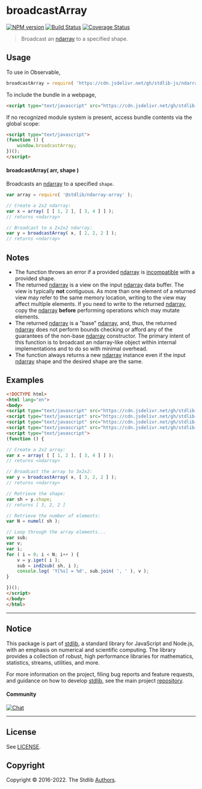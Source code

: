 <!--

@license Apache-2.0

Copyright (c) 2021 The Stdlib Authors.

Licensed under the Apache License, Version 2.0 (the "License");
you may not use this file except in compliance with the License.
You may obtain a copy of the License at

   http://www.apache.org/licenses/LICENSE-2.0

Unless required by applicable law or agreed to in writing, software
distributed under the License is distributed on an "AS IS" BASIS,
WITHOUT WARRANTIES OR CONDITIONS OF ANY KIND, either express or implied.
See the License for the specific language governing permissions and
limitations under the License.

-->

# broadcastArray

[![NPM version][npm-image]][npm-url] [![Build Status][test-image]][test-url] [![Coverage Status][coverage-image]][coverage-url] <!-- [![dependencies][dependencies-image]][dependencies-url] -->

> Broadcast an [ndarray][@stdlib/ndarray/base/ctor] to a specified shape.

<!-- Section to include introductory text. Make sure to keep an empty line after the intro `section` element and another before the `/section` close. -->

<section class="intro">

</section>

<!-- /.intro -->

<!-- Package usage documentation. -->



<section class="usage">

## Usage

To use in Observable,

```javascript
broadcastArray = require( 'https://cdn.jsdelivr.net/gh/stdlib-js/ndarray-base-broadcast-array@umd/bundle.js' )
```

To include the bundle in a webpage,

```html
<script type="text/javascript" src="https://cdn.jsdelivr.net/gh/stdlib-js/ndarray-base-broadcast-array@umd/bundle.js"></script>
```

If no recognized module system is present, access bundle contents via the global scope:

```html
<script type="text/javascript">
(function () {
    window.broadcastArray;
})();
</script>
```

#### broadcastArray( arr, shape )

Broadcasts an [ndarray][@stdlib/ndarray/base/ctor] to a specified `shape`.

```javascript
var array = require( '@stdlib/ndarray-array' );

// Create a 2x2 ndarray:
var x = array( [ [ 1, 2 ], [ 3, 4 ] ] );
// returns <ndarray>

// Broadcast to a 2x2x2 ndarray:
var y = broadcastArray( x, [ 2, 2, 2 ] );
// returns <ndarray>
```

</section>

<!-- /.usage -->

<!-- Package usage notes. Make sure to keep an empty line after the `section` element and another before the `/section` close. -->

<section class="notes">

## Notes

-   The function throws an error if a provided [ndarray][@stdlib/ndarray/base/ctor] is [incompatible][@stdlib/ndarray/base/broadcast-shapes] with a provided shape.
-   The returned [ndarray][@stdlib/ndarray/base/ctor] is a view on the input [ndarray][@stdlib/ndarray/base/ctor] data buffer. The view is typically **not** contiguous. As more than one element of a returned view may refer to the same memory location, writing to the view may affect multiple elements. If you need to write to the returned [ndarray][@stdlib/ndarray/base/ctor], copy the [ndarray][@stdlib/ndarray/base/ctor] **before** performing operations which may mutate elements.
-   The returned [ndarray][@stdlib/ndarray/base/ctor] is a "base" [ndarray][@stdlib/ndarray/base/ctor], and, thus, the returned [ndarray][@stdlib/ndarray/base/ctor] does not perform bounds checking or afford any of the guarantees of the non-base [ndarray][@stdlib/ndarray/ctor] constructor. The primary intent of this function is to broadcast an ndarray-like object within internal implementations and to do so with minimal overhead.
-   The function always returns a new [ndarray][@stdlib/ndarray/base/ctor] instance even if the input [ndarray][@stdlib/ndarray/base/ctor] shape and the desired shape are the same.

</section>

<!-- /.notes -->

<!-- Package usage examples. -->

<section class="examples">

## Examples

<!-- eslint no-undef: "error" -->

```html
<!DOCTYPE html>
<html lang="en">
<body>
<script type="text/javascript" src="https://cdn.jsdelivr.net/gh/stdlib-js/ndarray-array@umd/bundle.js"></script>
<script type="text/javascript" src="https://cdn.jsdelivr.net/gh/stdlib-js/ndarray-base-numel@umd/bundle.js"></script>
<script type="text/javascript" src="https://cdn.jsdelivr.net/gh/stdlib-js/ndarray-ind2sub@umd/bundle.js"></script>
<script type="text/javascript" src="https://cdn.jsdelivr.net/gh/stdlib-js/ndarray-base-broadcast-array@umd/bundle.js"></script>
<script type="text/javascript">
(function () {

// Create a 2x2 array:
var x = array( [ [ 1, 2 ], [ 3, 4 ] ] );
// returns <ndarray>

// Broadcast the array to 3x2x2:
var y = broadcastArray( x, [ 3, 2, 2 ] );
// returns <ndarray>

// Retrieve the shape:
var sh = y.shape;
// returns [ 3, 2, 2 ]

// Retrieve the number of elements:
var N = numel( sh );

// Loop through the array elements...
var sub;
var v;
var i;
for ( i = 0; i < N; i++ ) {
    v = y.iget( i );
    sub = ind2sub( sh, i );
    console.log( 'Y[%s] = %d', sub.join( ', ' ), v );
}

})();
</script>
</body>
</html>
```

</section>

<!-- /.examples -->

<!-- Section to include cited references. If references are included, add a horizontal rule *before* the section. Make sure to keep an empty line after the `section` element and another before the `/section` close. -->

<section class="references">

</section>

<!-- /.references -->

<!-- Section for related `stdlib` packages. Do not manually edit this section, as it is automatically populated. -->

<section class="related">

</section>

<!-- /.related -->

<!-- Section for all links. Make sure to keep an empty line after the `section` element and another before the `/section` close. -->


<section class="main-repo" >

* * *

## Notice

This package is part of [stdlib][stdlib], a standard library for JavaScript and Node.js, with an emphasis on numerical and scientific computing. The library provides a collection of robust, high performance libraries for mathematics, statistics, streams, utilities, and more.

For more information on the project, filing bug reports and feature requests, and guidance on how to develop [stdlib][stdlib], see the main project [repository][stdlib].

#### Community

[![Chat][chat-image]][chat-url]

---

## License

See [LICENSE][stdlib-license].


## Copyright

Copyright &copy; 2016-2022. The Stdlib [Authors][stdlib-authors].

</section>

<!-- /.stdlib -->

<!-- Section for all links. Make sure to keep an empty line after the `section` element and another before the `/section` close. -->

<section class="links">

[npm-image]: http://img.shields.io/npm/v/@stdlib/ndarray-base-broadcast-array.svg
[npm-url]: https://npmjs.org/package/@stdlib/ndarray-base-broadcast-array

[test-image]: https://github.com/stdlib-js/ndarray-base-broadcast-array/actions/workflows/test.yml/badge.svg?branch=main
[test-url]: https://github.com/stdlib-js/ndarray-base-broadcast-array/actions/workflows/test.yml?query=branch:main

[coverage-image]: https://img.shields.io/codecov/c/github/stdlib-js/ndarray-base-broadcast-array/main.svg
[coverage-url]: https://codecov.io/github/stdlib-js/ndarray-base-broadcast-array?branch=main

<!--

[dependencies-image]: https://img.shields.io/david/stdlib-js/ndarray-base-broadcast-array.svg
[dependencies-url]: https://david-dm.org/stdlib-js/ndarray-base-broadcast-array/main

-->

[chat-image]: https://img.shields.io/gitter/room/stdlib-js/stdlib.svg
[chat-url]: https://gitter.im/stdlib-js/stdlib/

[stdlib]: https://github.com/stdlib-js/stdlib

[stdlib-authors]: https://github.com/stdlib-js/stdlib/graphs/contributors

[umd]: https://github.com/umdjs/umd
[es-module]: https://developer.mozilla.org/en-US/docs/Web/JavaScript/Guide/Modules

[deno-url]: https://github.com/stdlib-js/ndarray-base-broadcast-array/tree/deno
[umd-url]: https://github.com/stdlib-js/ndarray-base-broadcast-array/tree/umd
[esm-url]: https://github.com/stdlib-js/ndarray-base-broadcast-array/tree/esm

[stdlib-license]: https://raw.githubusercontent.com/stdlib-js/ndarray-base-broadcast-array/main/LICENSE

[@stdlib/ndarray/ctor]: https://github.com/stdlib-js/ndarray-ctor/tree/umd

[@stdlib/ndarray/base/ctor]: https://github.com/stdlib-js/ndarray-base-ctor/tree/umd

[@stdlib/ndarray/base/broadcast-shapes]: https://github.com/stdlib-js/ndarray-base-broadcast-shapes/tree/umd

</section>

<!-- /.links -->
